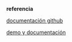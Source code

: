 **referencia**

[documentación github](https://github.com/NigelOToole/direction-reveal)

[demo y documentación](http://www.bestjquery.com/?7IIwwADM)